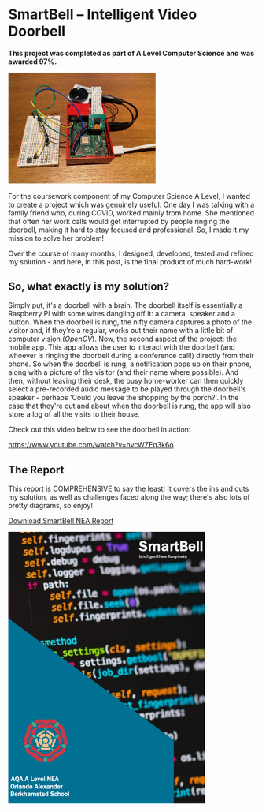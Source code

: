# **SmartBell – Intelligent Video Doorbell**


**This project was **completed** as part of A Level Computer Science and was awarded 97%.**

<img src="images/image.jpeg" width="300">

For the coursework component of my Computer Science A Level, I wanted to create a project which was genuinely useful. One day I was talking with a family friend who, during COVID, worked mainly from home. She mentioned that often her work calls would get interrupted by people ringing the doorbell, making it hard to stay focused and professional. So, I made it my mission to solve her problem!

Over the course of many months, I designed, developed, tested and refined my solution - and here, in this post, is the final product of much hard-work!

## **So, what exactly is my solution?**

Simply put, it's a doorbell with a brain. The doorbell itself is essentially a Raspberry Pi with some wires dangling off it: a camera, speaker and a button. When the doorbell is rung, the nifty camera captures a photo of the visitor and, if they're a regular, works out their name with a little bit of computer vision (_OpenCV_). Now, the second aspect of the project: the mobile app. This app allows the user to interact with the doorbell (and whoever is ringing the doorbell during a conference call!) directly from their phone. So when the doorbell is rung, a notification pops up on their phone, along with a picture of the visitor (and their name where possible). And then, without leaving their desk, the busy home-worker can then quickly select a pre-recorded audio message to be played through the doorbell's speaker - perhaps 'Could you leave the shopping by the porch?'. In the case that they're out and about when the doorbell is rung, the app will also store a log of all the visits to their house.

Check out this video below to see the doorbell in action:

https://www.youtube.com/watch?v=hvcWZEq3k6o


## The Report

This report is COMPREHENSIVE to say the least! It covers the ins and outs my solution, as well as challenges faced along the way; there's also lots of pretty diagrams, so enjoy!



[Download SmartBell NEA Report](https://orlandoalexander.wordpress.com/wp-content/uploads/2022/10/smartbell-report.docx)

<img src="images/screenshot-2022-10-14-at-13.10.06-1.png" width="400">
